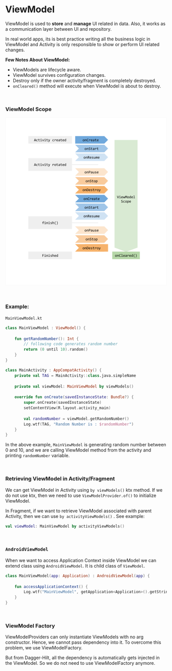 # ViewModel

ViewModel is used to **store** and **manage** UI related in data. Also, it works as a communication layer between UI and
repository.

In real world apps, its is best practice writing all the business logic in ViewModel and Activity is only responsible to
show or perform UI related changes.

**Few Notes About ViewModel:**

* ViewModels are lifecycle aware.
* ViewModel survives configuration changes.
* Destroy only if the owner activity/fragment is completely destroyed.
* `onCleared()` method will execute when ViewModel is about to destroy.

<br/>

### ViewModel Scope

![ViewModel Scope](images/viewmodel-lifecycle.png)

<br/>

### Example:

`MainViewModel.kt`

```kotlin
class MainViewModel : ViewModel() {

    fun getRandomNumber(): Int {
        // following code generates random number
        return (0 until 10).random()
    }
}
```

```kotlin
class MainActivity : AppCompatActivity() {
    private val TAG = MainActivity::class.java.simpleName

    private val viewModel: MainViewModel by viewModels()

    override fun onCreate(savedInstanceState: Bundle?) {
        super.onCreate(savedInstanceState)
        setContentView(R.layout.activity_main)

        val randomNumber = viewModel.getRandomNumber()
        Log.wtf(TAG, "Random Number is : $randomNumber")
    }
}
```

In the above example, `MainViewModel` is generating random number between 0 and 10, and we are calling ViewModel method
from the activity and printing `randomNumber` variable.

<br/>

### Retrieving ViewModel in Activity/Fragment

We can get ViewModel in Activity using `by viewModels()` ktx method. If we do not use ktx, then we need to
use `ViewModelProvider.of()` to initialize ViewModel.

In Fragment, if we want to retrieve ViewModel associated with parent Activity, then we can use `by activityViewModels()`
. See example:

```kotlin
val viewModel: MainViewModel by activityViewModels()
```

<br/>

### `AndroidViewModel`

When we want to access Application Context inside ViewModel we can extend class using `AndroidViewModel`. It is child
class of `ViewModel`.

```kotlin
class MainViewModel(app: Application) : AndroidViewModel(app) {

    fun accessApplicationContext() {
        Log.wtf("MainViewModel", getApplication<Application>().getString(R.string.app_name))
    }
}
```

<br/>

### ViewModel Factory

ViewModelProviders can only instantiate ViewModels with no arg constructor. Hence, we cannot pass dependency into it. To
overcome this problem, we use ViewModelFactory.

But from Dagger-Hilt, all the dependency is automatically gets injected in the ViewModel. So we do not need to use
ViewModelFactory anymore.


